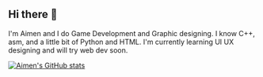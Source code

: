 ## Hi there 👋

I'm Aimen and I do Game Development and Graphic designing. I know C++, asm, and a little bit of Python and HTML. I'm currently learning UI UX designing and will try web dev soon. 

[![Aimen's GitHub stats](https://github-readme-stats.vercel.app/api?username=aimenahmadd)](https://github.com/anuraghazra/github-readme-stats) 

<!--

**aimenahmadd/aimenahmadd** is a ✨ _special_ ✨ repository because its `README.md` (this file) appears on your GitHub profile.

Here are some ideas to get you started:

- 🔭 I’m currently working on ...
- 🌱 I’m currently learning ...
- 👯 I’m looking to collaborate on ...
- 🤔 I’m looking for help with ...
- 💬 Ask me about ...
- 📫 How to reach me: ...
- 😄 Pronouns: ...
- ⚡ Fun fact: ...
-->
